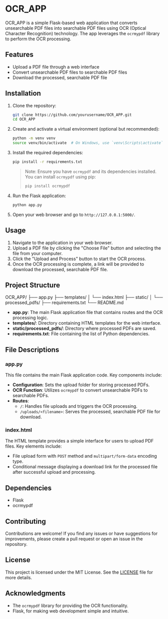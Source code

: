 # OCR_APP

OCR_APP is a simple Flask-based web application that converts unsearchable PDF files into searchable PDF files using OCR (Optical Character Recognition) technology. The app leverages the `ocrmypdf` library to perform the OCR processing.

## Features

- Upload a PDF file through a web interface
- Convert unsearchable PDF files to searchable PDF files
- Download the processed, searchable PDF file

## Installation

1. Clone the repository:

    ```bash
    git clone https://github.com/yourusername/OCR_APP.git
    cd OCR_APP
    ```

2. Create and activate a virtual environment (optional but recommended):

    ```bash
    python -m venv venv
    source venv/bin/activate  # On Windows, use `venv\Scripts\activate`
    ```

3. Install the required dependencies:

    ```bash
    pip install -r requirements.txt
    ```

    > Note: Ensure you have `ocrmypdf` and its dependencies installed. You can install `ocrmypdf` using pip:
    >
    > ```bash
    > pip install ocrmypdf
    > ```

4. Run the Flask application:

    ```bash
    python app.py
    ```

5. Open your web browser and go to `http://127.0.0.1:5000/`.

## Usage

1. Navigate to the application in your web browser.
2. Upload a PDF file by clicking the "Choose File" button and selecting the file from your computer.
3. Click the "Upload and Process" button to start the OCR process.
4. Once the OCR processing is complete, a link will be provided to download the processed, searchable PDF file.

## Project Structure

OCR_APP/
├── app.py
├── templates/
│ └── index.html
├── static/
│ └── processed_pdfs/
├── requirements.txt
└── README.md


- **app.py**: The main Flask application file that contains routes and the OCR processing logic.
- **templates/**: Directory containing HTML templates for the web interface.
- **static/processed_pdfs/**: Directory where processed PDFs are saved.
- **requirements.txt**: File containing the list of Python dependencies.

## File Descriptions

### app.py

This file contains the main Flask application code. Key components include:

- **Configuration**: Sets the upload folder for storing processed PDFs.
- **OCR Function**: Utilizes `ocrmypdf` to convert unsearchable PDFs to searchable PDFs.
- **Routes**:
  - `/`: Handles file uploads and triggers the OCR processing.
  - `/uploads/<filename>`: Serves the processed, searchable PDF file for download.

### index.html

The HTML template provides a simple interface for users to upload PDF files. Key elements include:

- File upload form with `POST` method and `multipart/form-data` encoding type.
- Conditional message displaying a download link for the processed file after successful upload and processing.

## Dependencies

- Flask
- ocrmypdf

## Contributing

Contributions are welcome! If you find any issues or have suggestions for improvements, please create a pull request or open an issue in the repository.

## License

This project is licensed under the MIT License. See the [LICENSE](LICENSE) file for more details.

## Acknowledgments

- The `ocrmypdf` library for providing the OCR functionality.
- Flask, for making web development simple and intuitive.


